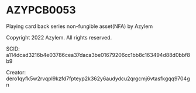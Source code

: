 # AZYPCB0053
Playing card back series non-fungible asset(NFA) by Azylem

Copyright 2022 Azylem. All rights reserved.

SCID: a114dcad3216b4e03786cea37daca3be01679206cc1bb8c163494d88d0bbf8b9

Creator: dero1qyfk5w2rvqpl9kzfd7fpteyp2k362y6audydcu2qrgcmj6vtasfkgqq9704gn

